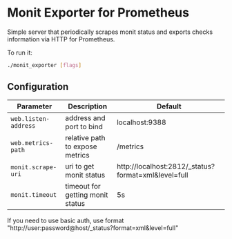 # Monit Exporter for Prometheus

Simple server that periodically scrapes monit status and exports checks information via HTTP for Prometheus.

To run it:

```bash
./monit_exporter [flags]
```

## Configuration


Parameter | Description | Default
--- | --- | ---
`web.listen-address` | address and port to bind | localhost:9388
`web.metrics-path` | relative path to expose metrics | /metrics
`monit.scrape-uri` | uri to get monit status | http://localhost:2812/_status?format=xml&level=full
`monit.timeout` | timeout for getting monit status | 5s

If you need to use basic auth, use format "http://user:password@host/_status?format=xml&level=full"